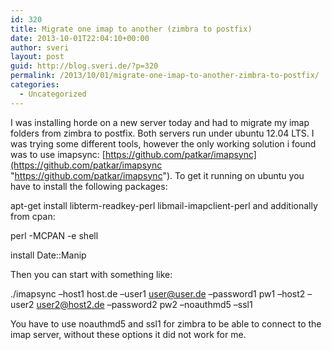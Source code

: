 ```yaml
---
id: 320
title: Migrate one imap to another (zimbra to postfix)
date: 2013-10-01T22:04:10+00:00
author: sveri
layout: post
guid: http://blog.sveri.de/?p=320
permalink: /2013/10/01/migrate-one-imap-to-another-zimbra-to-postfix/
categories:
  - Uncategorized
---
```

I was installing horde on a new server today and had to migrate my imap folders from zimbra to postfix. Both servers run under ubuntu 12.04 LTS. I was trying some different tools, however the only working solution i found was to use imapsync: [https://github.com/patkar/imapsync](https://github.com/patkar/imapsync "https://github.com/patkar/imapsync"). To get it running on ubuntu you have to install the following packages:
  
apt-get install libterm-readkey-perl libmail-imapclient-perl and additionally from cpan:

perl -MCPAN -e shell
  
install Date::Manip

Then you can start with something like:
  
./imapsync &#8211;host1 host.de &#8211;user1 user@user.de &#8211;password1 pw1 &#8211;host2 &#8211;user2 user2@host2.de &#8211;password2 pw2 &#8211;noauthmd5 &#8211;ssl1

You have to use noauthmd5 and ssl1 for zimbra to be able to connect to the imap server, without these options it did not work for me.